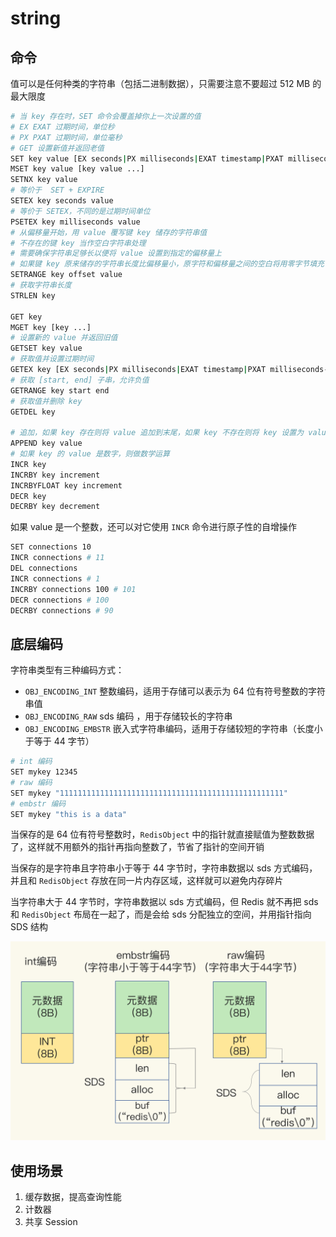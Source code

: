 # string

## 命令

值可以是任何种类的字符串（包括二进制数据），只需要注意不要超过 512 MB 的最大限度

```sh
# 当 key 存在时，SET 命令会覆盖掉你上一次设置的值
# EX EXAT 过期时间，单位秒
# PX PXAT 过期时间，单位毫秒
# GET 设置新值并返回老值
SET key value [EX seconds|PX milliseconds|EXAT timestamp|PXAT milliseconds-timestamp|KEEPTTL] [NX|XX] [GET]
MSET key value [key value ...]
SETNX key value
# 等价于  SET + EXPIRE
SETEX key seconds value
# 等价于 SETEX，不同的是过期时间单位
PSETEX key milliseconds value
# 从偏移量开始，用 value 覆写键 key 储存的字符串值
# 不存在的键 key 当作空白字符串处理
# 需要确保字符串足够长以便将 value 设置到指定的偏移量上
# 如果键 key 原来储存的字符串长度比偏移量小，原字符和偏移量之间的空白将用零字节填充
SETRANGE key offset value
# 获取字符串长度
STRLEN key

GET key
MGET key [key ...]
# 设置新的 value 并返回旧值
GETSET key value
# 获取值并设置过期时间
GETEX key [EX seconds|PX milliseconds|EXAT timestamp|PXAT milliseconds-timestamp|PERSIST]
# 获取 [start, end] 子串，允许负值
GETRANGE key start end
# 获取值并删除 key
GETDEL key

# 追加，如果 key 存在则将 value 追加到末尾，如果 key 不存在则将 key 设置为 value
APPEND key value
# 如果 key 的 value 是数字，则做数学运算
INCR key
INCRBY key increment
INCRBYFLOAT key increment
DECR key
DECRBY key decrement
```

如果 value 是一个整数，还可以对它使用 `INCR`  命令进行原子性的自增操作

```sh
SET connections 10
INCR connections # 11
DEL connections
INCR connections # 1
INCRBY connections 100 # 101
DECR connections # 100
DECRBY connections # 90
```

## 底层编码

字符串类型有三种编码方式：

- `OBJ_ENCODING_INT` 整数编码，适用于存储可以表示为 64 位有符号整数的字符串值
- `OBJ_ENCODING_RAW` sds 编码 ，用于存储较长的字符串
- `OBJ_ENCODING_EMBSTR` 嵌入式字符串编码，适用于存储较短的字符串（长度小于等于 44 字节）

```sh
# int 编码
SET mykey 12345
# raw 编码
SET mykey "11111111111111111111111111111111111111111111111111"
# embstr 编码
SET mykey "this is a data"
```

当保存的是 64 位有符号整数时，`RedisObject` 中的指针就直接赋值为整数数据了，这样就不用额外的指针再指向整数了，节省了指针的空间开销

当保存的是字符串且字符串小于等于 44 字节时，字符串数据以 sds 方式编码，并且和 `RedisObject` 存放在同一片内存区域，这样就可以避免内存碎片

当字符串大于 44 字节时，字符串数据以 sds 方式编码，但 Redis 就不再把 sds 和 `RedisObject` 布局在一起了，而是会给 sds 分配独立的空间，并用指针指向 SDS 结构

![01](string.assets/01.png)



## 使用场景

1.  缓存数据，提高查询性能
2. 计数器
3. 共享 Session
